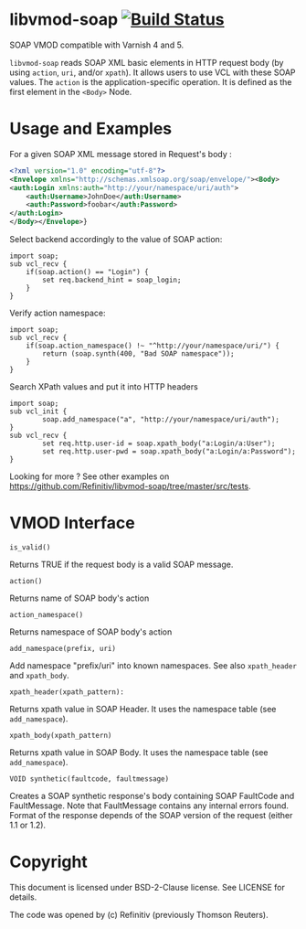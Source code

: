 libvmod-soap [![Build Status](https://travis-ci.org/Refinitiv/libvmod-soap.svg?branch=master)](https://travis-ci.org/Refinitiv/libvmod-soap)
=============


SOAP VMOD compatible with Varnish 4 and 5.

``libvmod-soap`` reads SOAP XML basic elements in HTTP request body (by using ``action``, ``uri``, and/or  ``xpath``). It allows users to use VCL with these SOAP values.
The ``action`` is the application-specific operation. It is defined as the first element in the ``<Body>`` Node.

Usage and Examples
=============
For a given SOAP XML message stored in Request's body :
```xml
<?xml version="1.0" encoding="utf-8"?>
<Envelope xmlns="http://schemas.xmlsoap.org/soap/envelope/"><Body>
<auth:Login xmlns:auth="http://your/namespace/uri/auth">
    <auth:Username>JohnDoe</auth:Username>
    <auth:Password>foobar</auth:Password>
</auth:Login>
</Body></Envelope>}
```

Select backend accordingly to the value of SOAP action:
```vcl
import soap;
sub vcl_recv {
    if(soap.action() == "Login") {
        set req.backend_hint = soap_login;
    }
}
```

Verify action namespace:
```vcl
import soap;
sub vcl_recv {
    if(soap.action_namespace() !~ "^http://your/namespace/uri/") {
        return (soap.synth(400, "Bad SOAP namespace"));
    }
}
```

Search XPath values and put it into HTTP headers
```vcl
import soap;
sub vcl_init {
        soap.add_namespace("a", "http://your/namespace/uri/auth");
}
sub vcl_recv {
        set req.http.user-id = soap.xpath_body("a:Login/a:User");
        set req.http.user-pwd = soap.xpath_body("a:Login/a:Password");
}
```

Looking for more ? See other examples on https://github.com/Refinitiv/libvmod-soap/tree/master/src/tests. 

VMOD Interface
=============

```
is_valid()
```
Returns TRUE if the request body is a valid SOAP message.

```
action()
```
Returns name of SOAP body's action

```
action_namespace()
```
Returns namespace of SOAP body's action

```
add_namespace(prefix, uri)
```
Add namespace "prefix/uri" into known namespaces.
See also `xpath_header` and `xpath_body`.

```
xpath_header(xpath_pattern):
```
Returns xpath value in SOAP Header.
It uses the namespace table (see `add_namespace`).

```
xpath_body(xpath_pattern)
```
Returns xpath value in SOAP Body.
It uses the namespace table (see `add_namespace`).


```
VOID synthetic(faultcode, faultmessage)
```
Creates a SOAP synthetic response's body containing SOAP FaultCode and 
FaultMessage. Note that FaultMessage contains any internal errors found.
Format of the response depends of the SOAP version of the request (either 1.1 or 1.2).


Copyright
=============
This document is licensed under BSD-2-Clause license. See LICENSE for details.

The code was opened by (c) Refinitiv (previously Thomson Reuters).

